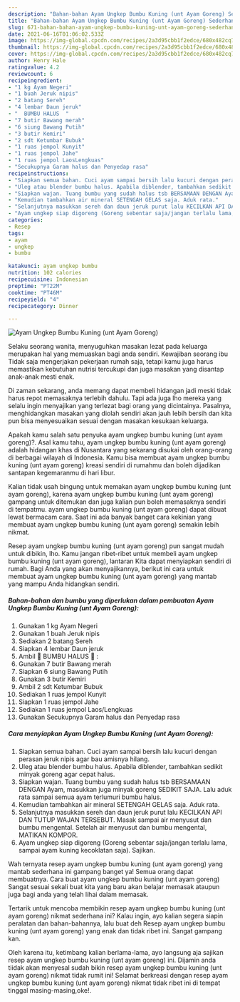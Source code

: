 ```yaml
---
description: "Bahan-bahan Ayam Ungkep Bumbu Kuning (unt Ayam Goreng) Sederhana dan Mudah Dibuat"
title: "Bahan-bahan Ayam Ungkep Bumbu Kuning (unt Ayam Goreng) Sederhana dan Mudah Dibuat"
slug: 671-bahan-bahan-ayam-ungkep-bumbu-kuning-unt-ayam-goreng-sederhana-dan-mudah-dibuat
date: 2021-06-16T01:06:02.533Z
image: https://img-global.cpcdn.com/recipes/2a3d95cbb1f2edce/680x482cq70/ayam-ungkep-bumbu-kuning-unt-ayam-goreng-foto-resep-utama.jpg
thumbnail: https://img-global.cpcdn.com/recipes/2a3d95cbb1f2edce/680x482cq70/ayam-ungkep-bumbu-kuning-unt-ayam-goreng-foto-resep-utama.jpg
cover: https://img-global.cpcdn.com/recipes/2a3d95cbb1f2edce/680x482cq70/ayam-ungkep-bumbu-kuning-unt-ayam-goreng-foto-resep-utama.jpg
author: Henry Hale
ratingvalue: 4.2
reviewcount: 6
recipeingredient:
- "1 kg Ayam Negeri"
- "1 buah Jeruk nipis"
- "2 batang Sereh"
- "4 lembar Daun jeruk"
- "  BUMBU HALUS  "
- "7 butir Bawang merah"
- "6 siung Bawang Putih"
- "3 butir Kemiri"
- "2 sdt Ketumbar Bubuk"
- "1 ruas jempol Kunyit"
- "1 ruas jempol Jahe"
- "1 ruas jempol LaosLengkuas"
- "Secukupnya Garam halus dan Penyedap rasa"
recipeinstructions:
- "Siapkan semua bahan. Cuci ayam sampai bersih lalu kucuri dengan perasan jeruk nipis agar bau amisnya hilang."
- "Uleg atau blender bumbu halus. Apabila diblender, tambahkan sedikit minyak goreng agar cepat halus."
- "Siapkan wajan. Tuang bumbu yang sudah halus tsb BERSAMAAN DENGAN Ayam, masukkan juga minyak goreng SEDIKIT SAJA. Lalu aduk rata sampai semua ayam terlumuri bumbu halus."
- "Kemudian tambahkan air mineral SETENGAH GELAS saja. Aduk rata."
- "Selanjutnya masukkan sereh dan daun jeruk purut lalu KECILKAN API DAN TUTUP WAJAN TERSEBUT. Masak sampai air menyusut dan bumbu mengental. Setelah air menyusut dan bumbu mengental, MATIKAN KOMPOR."
- "Ayam ungkep siap digoreng (Goreng sebentar saja/jangan terlalu lama, sampai ayam kuning kecoklatan saja). Sajikan."
categories:
- Resep
tags:
- ayam
- ungkep
- bumbu

katakunci: ayam ungkep bumbu 
nutrition: 102 calories
recipecuisine: Indonesian
preptime: "PT22M"
cooktime: "PT46M"
recipeyield: "4"
recipecategory: Dinner

---
```



![Ayam Ungkep Bumbu Kuning (unt Ayam Goreng)](https://img-global.cpcdn.com/recipes/2a3d95cbb1f2edce/680x482cq70/ayam-ungkep-bumbu-kuning-unt-ayam-goreng-foto-resep-utama.jpg)

Selaku seorang wanita, menyuguhkan masakan lezat pada keluarga merupakan hal yang memuaskan bagi anda sendiri. Kewajiban seorang ibu Tidak saja mengerjakan pekerjaan rumah saja, tetapi kamu juga harus memastikan kebutuhan nutrisi tercukupi dan juga masakan yang disantap anak-anak mesti enak.

Di zaman  sekarang, anda memang dapat membeli hidangan jadi meski tidak harus repot memasaknya terlebih dahulu. Tapi ada juga lho mereka yang selalu ingin menyajikan yang terlezat bagi orang yang dicintainya. Pasalnya, menghidangkan masakan yang diolah sendiri akan jauh lebih bersih dan kita pun bisa menyesuaikan sesuai dengan masakan kesukaan keluarga. 



Apakah kamu salah satu penyuka ayam ungkep bumbu kuning (unt ayam goreng)?. Asal kamu tahu, ayam ungkep bumbu kuning (unt ayam goreng) adalah hidangan khas di Nusantara yang sekarang disukai oleh orang-orang di berbagai wilayah di Indonesia. Kamu bisa membuat ayam ungkep bumbu kuning (unt ayam goreng) kreasi sendiri di rumahmu dan boleh dijadikan santapan kegemaranmu di hari libur.

Kalian tidak usah bingung untuk memakan ayam ungkep bumbu kuning (unt ayam goreng), karena ayam ungkep bumbu kuning (unt ayam goreng) gampang untuk ditemukan dan juga kalian pun boleh memasaknya sendiri di tempatmu. ayam ungkep bumbu kuning (unt ayam goreng) dapat dibuat lewat bermacam cara. Saat ini ada banyak banget cara kekinian yang membuat ayam ungkep bumbu kuning (unt ayam goreng) semakin lebih nikmat.

Resep ayam ungkep bumbu kuning (unt ayam goreng) pun sangat mudah untuk dibikin, lho. Kamu jangan ribet-ribet untuk membeli ayam ungkep bumbu kuning (unt ayam goreng), lantaran Kita dapat menyiapkan sendiri di rumah. Bagi Anda yang akan menyajikannya, berikut ini cara untuk membuat ayam ungkep bumbu kuning (unt ayam goreng) yang mantab yang mampu Anda hidangkan sendiri.

<!--inarticleads1-->

##### Bahan-bahan dan bumbu yang diperlukan dalam pembuatan Ayam Ungkep Bumbu Kuning (unt Ayam Goreng):

1. Gunakan 1 kg Ayam Negeri
1. Gunakan 1 buah Jeruk nipis
1. Sediakan 2 batang Sereh
1. Siapkan 4 lembar Daun jeruk
1. Ambil  🌿 BUMBU HALUS 🌿 :
1. Gunakan 7 butir Bawang merah
1. Siapkan 6 siung Bawang Putih
1. Gunakan 3 butir Kemiri
1. Ambil 2 sdt Ketumbar Bubuk
1. Sediakan 1 ruas jempol Kunyit
1. Siapkan 1 ruas jempol Jahe
1. Sediakan 1 ruas jempol Laos/Lengkuas
1. Gunakan Secukupnya Garam halus dan Penyedap rasa




<!--inarticleads2-->

##### Cara menyiapkan Ayam Ungkep Bumbu Kuning (unt Ayam Goreng):

1. Siapkan semua bahan. Cuci ayam sampai bersih lalu kucuri dengan perasan jeruk nipis agar bau amisnya hilang.
1. Uleg atau blender bumbu halus. Apabila diblender, tambahkan sedikit minyak goreng agar cepat halus.
1. Siapkan wajan. Tuang bumbu yang sudah halus tsb BERSAMAAN DENGAN Ayam, masukkan juga minyak goreng SEDIKIT SAJA. Lalu aduk rata sampai semua ayam terlumuri bumbu halus.
1. Kemudian tambahkan air mineral SETENGAH GELAS saja. Aduk rata.
1. Selanjutnya masukkan sereh dan daun jeruk purut lalu KECILKAN API DAN TUTUP WAJAN TERSEBUT. Masak sampai air menyusut dan bumbu mengental. Setelah air menyusut dan bumbu mengental, MATIKAN KOMPOR.
1. Ayam ungkep siap digoreng (Goreng sebentar saja/jangan terlalu lama, sampai ayam kuning kecoklatan saja). Sajikan.




Wah ternyata resep ayam ungkep bumbu kuning (unt ayam goreng) yang mantab sederhana ini gampang banget ya! Semua orang dapat membuatnya. Cara buat ayam ungkep bumbu kuning (unt ayam goreng) Sangat sesuai sekali buat kita yang baru akan belajar memasak ataupun juga bagi anda yang telah lihai dalam memasak.

Tertarik untuk mencoba membikin resep ayam ungkep bumbu kuning (unt ayam goreng) nikmat sederhana ini? Kalau ingin, ayo kalian segera siapin peralatan dan bahan-bahannya, lalu buat deh Resep ayam ungkep bumbu kuning (unt ayam goreng) yang enak dan tidak ribet ini. Sangat gampang kan. 

Oleh karena itu, ketimbang kalian berlama-lama, ayo langsung aja sajikan resep ayam ungkep bumbu kuning (unt ayam goreng) ini. Dijamin anda tiidak akan menyesal sudah bikin resep ayam ungkep bumbu kuning (unt ayam goreng) nikmat tidak rumit ini! Selamat berkreasi dengan resep ayam ungkep bumbu kuning (unt ayam goreng) nikmat tidak ribet ini di tempat tinggal masing-masing,oke!.

